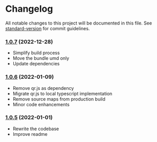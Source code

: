 # Changelog

All notable changes to this project will be documented in this file. See [standard-version](https://github.com/conventional-changelog/standard-version) for commit guidelines.

### [1.0.7](https://github.com/devme/react-qr-code/compare/v1.0.6...v1.0.7) (2022-12-28)
- Simplify build process
- Move the bundle umd only
- Update dependencies

### [1.0.6](https://github.com/devme/react-qr-code/compare/v1.0.5...v1.0.6) (2022-01-09)
- Remove qr.js as dependency
- Migrate qr.js to local typescript implementation
- Remove source maps from production build
- Minor code enhancements

### [1.0.5](https://github.com/devme/react-qr-code/compare/v1.0.3...v1.0.5) (2022-01-01)
- Rewrite the codebase
- Improve readme
